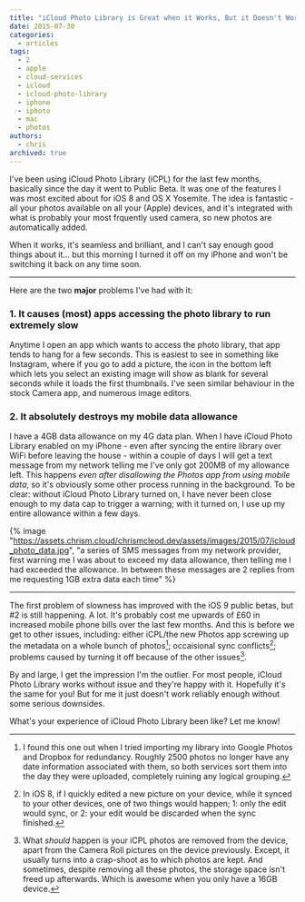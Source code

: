 ```yaml
---
title: "iCloud Photo Library is Great when it Works, But it Doesn't Work for Me"
date: 2015-07-30
categories:
  - articles
tags:
  - 2
  - apple
  - cloud-services
  - icloud
  - icloud-photo-library
  - iphone
  - iphoto
  - mac
  - photos
authors:
  - chris
archived: true
---
```


I've been using iCloud Photo Library (iCPL) for the last few months, basically since the day it went to Public Beta. It was one of the features I was most excited about for iOS 8 and OS X Yosemite. The idea is fantastic - all your photos available on all your (Apple) devices, and it's integrated with what is probably your most frquently used camera, so new photos are automatically added.

When it works, it's seamless and brilliant, and I can't say enough good things about it… but this morning I turned it off on my iPhone and won't be switching it back on any time soon.

---

Here are the two **major** problems I've had with it:

### 1\. It causes (most) apps accessing the photo library to run extremely slow

Anytime I open an app which wants to access the photo library, that app tends to hang for a few seconds. This is easiest to see in something like Instagram, where if you go to add a picture, the icon in the bottom left which lets you select an existing image will show as blank for several seconds while it loads the first thumbnails. I've seen similar behaviour in the stock Camera app, and numerous image editors.

### 2\. It absolutely destroys my mobile data allowance

I have a 4GB data allowance on my 4G data plan. When I have iCloud Photo Library enabled on my iPhone - even after syncing the entire library over WiFi before leaving the house - within a couple of days I will get a text message from my network telling me I've only got 200MB of my allowance left. This happens _even after disallowing the Photos app from using mobile data_, so it's obviously some other process running in the background. To be clear: without iCloud Photo Library turned on, I have never been close enough to my data cap to trigger a warning; with it turned on, I use up my entire allowance within a few days.

{% image "https://assets.chrism.cloud/chrismcleod.dev/assets/images/2015/07/icloud_photo_data.jpg", "a series of SMS messages from my network provider, first warning me I was about to exceed my data allowance, then telling me I had exceeded the allowance. In between these messages are 2 replies from me requesting 1GB extra data each time" %}

---

The first problem of slowness has improved with the iOS 9 public betas, but #2 is still happening. A lot. It's probably cost me upwards of £60 in increased mobile phone bills over the last few months. And this is before we get to other issues, including: either iCPL/the new Photos app screwing up the metadata on a whole bunch of photos[^1]; occaisional sync conflicts[^2]; problems caused by turning it off because of the other issues[^3].

By and large, I get the impression I'm the outlier. For most people, iCloud Photo Library works without issue and they're happy with it. Hopefully it's the same for you! But for me it just doesn't work reliably enough without some serious downsides.

What's your experience of iCloud Photo Library been like? Let me know!

[^1]: I found this one out when I tried importing my library into Google Photos and Dropbox for redundancy. Roughly 2500 photos no longer have any date information associated with them, so both services sort them into the day they were uploaded, completely ruining any logical grouping.
[^2]: In iOS 8, if I quickly edited a new picture on your device, while it synced to your other devices, one of two things would happen; 1: only the edit would sync, or 2: your edit would be discarded when the sync finished.
[^3]: What _should_ happen is your iCPL photos are removed from the device, apart from the Camera Roll pictures on the device previously. Except, it usually turns into a crap-shoot as to which photos are kept. And sometimes, despite removing all these photos, the storage space isn't freed up afterwards. Which is awesome when you only have a 16GB device.
